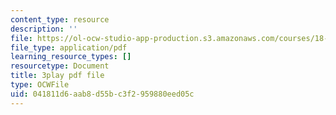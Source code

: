 ```yaml
---
content_type: resource
description: ''
file: https://ol-ocw-studio-app-production.s3.amazonaws.com/courses/18-02-multivariable-calculus-fall-2007/041811d6aab8d55bc3f2959880eed05c_xrypSZU8cBE.pdf
file_type: application/pdf
learning_resource_types: []
resourcetype: Document
title: 3play pdf file
type: OCWFile
uid: 041811d6-aab8-d55b-c3f2-959880eed05c
---
```


